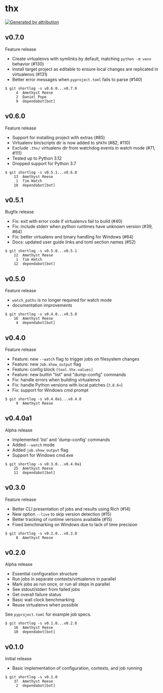 thx
===

[![Generated by attribution][attribution-badge]][attribution-url]

v0.7.0
------

Feature release

- Create virtualenvs with symlinks by default, matching `python -m venv` behavior (#130)
- Install target project as editable to ensure local changes are replicated in virtualenvs (#131)
- Better error messages when `pyproject.toml` fails to parse (#140)

```text
$ git shortlog -s v0.6.0...v0.7.0
     4	Amethyst Reese
     2	Daniel Pope
     9	dependabot[bot]
```


v0.6.0
------

Feature release

- Support for installing project with extras (#85)
- Virtualenv bin/scripts dir is now added to `$PATH` (#82, #110)
- Exclude `.thx/` virtualenv dir from watchdog events in watch mode (#71, #111)
- Tested up to Python 3.12
- Dropped support for Python 3.7

```text
$ git shortlog -s v0.5.1...v0.6.0
    13	Amethyst Reese
     1	Tim Hatch
    18	dependabot[bot]
```


v0.5.1
------

Bugfix release

- Fix: exit with error code if virtualenvs fail to build (#40)
- Fix: include stderr when python runtimes have unknown version (#39, #64)
- Fix: better virtualenv and binary handling for Windows (#64)
- Docs: updated user guide links and toml section names (#52)

```text
$ git shortlog -s v0.5.0...v0.5.1
    12	Amethyst Reese
     1	Tim Hatch
    12	dependabot[bot]
```


v0.5.0
------

Feature release

- `watch_paths` is no longer required for watch mode
- documentation improvements

```text
$ git shortlog -s v0.4.0...v0.5.0
    16	Amethyst Reese
     4	dependabot[bot]
```


v0.4.0
------

Feature release

- Feature: new `--watch` flag to trigger jobs on filesystem changes
- Feature: new `Job.show_output` flag
- Feature: config block `[tool.thx.values]`
- Feature: new builtin "list" and "dump-config" commands
- Fix: handle errors when building virtualenvs
- Fix: handle Python versions with local patches (`3.8.6+`)
- Fix: support for Windows cmd prompt

```text
$ git shortlog -s v0.4.0a1...v0.4.0
     9	Amethyst Reese
```


v0.4.0a1
--------

Alpha release

- Implemented 'list' and 'dump-config' commands
- Added `--watch` mode
- Added `job.show_output` flag
- Support for Windows cmd.exe

```text
$ git shortlog -s v0.3.0...v0.4.0a1
    25	Amethyst Reese
    11	dependabot[bot]
```


v0.3.0
------

Feature release

- Better CLI presentation of jobs and results using Rich (#14)
- New option `--live` to skip version detection (#15)
- Better tracking of runtime versions available (#15)
- Fixed benchmarking on Windows due to lack of time precision

```text
$ git shortlog -s v0.2.0...v0.3.0
     8	Amethyst Reese
```


v0.2.0
------

Alpha release

- Essential configuration structure
- Run jobs in separate contexts/virtualenvs in parallel
- Mark jobs as run once, or run all steps in parallel
- See stdout/stderr from failed jobs
- Get overall failure status
- Basic wall clock benchmarking
- Reuse virtualenvs when possible

See `pyproject.toml` for example job specs.

```text
$ git shortlog -s v0.1.0...v0.2.0
    16	Amethyst Reese
    10	dependabot[bot]
```


v0.1.0
------

Initial release

* Basic implementation of configuration, contexts, and job running

```text
$ git shortlog -s v0.1.0
    37	Amethyst Reese
     2	dependabot[bot]
```

[attribution-badge]:
    https://img.shields.io/badge/generated%20by-attribution-informational
[attribution-url]: https://attribution.omnilib.dev
